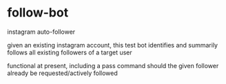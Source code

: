 # follow-bot
instagram auto-follower

given an existing instagram account, this test bot identifies and summarily follows all existing followers of a target user

functional at present, including a pass command should the given follower already be requested/actively followed
